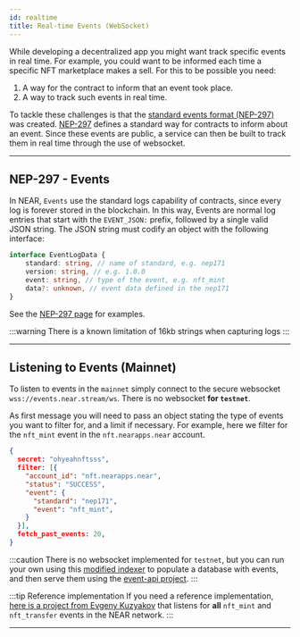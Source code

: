 ```yaml
---
id: realtime
title: Real-time Events (WebSocket)
---
```


While developing a decentralized app you might want track specific events in real time. For example, you could want
to be informed each time a specific NFT marketplace makes a sell. For this to be possible you need:

1. A way for the contract to inform that an event took place.
2. A way to track such events in real time.

To tackle these challenges is that the [standard events format (NEP-297)](https://nomicon.io/Standards/EventsFormat) was created.
[NEP-297](https://nomicon.io/Standards/EventsFormat) defines a standard way for contracts to inform about an event. Since these
events are public, a service can then be built to track them in real time through the use of websocket.

---

## NEP-297 - Events
In NEAR, `Events` use the standard logs capability of contracts, since every log is forever stored in the blockchain. In this way,
Events are normal log entries that start with the `EVENT_JSON:` prefix, followed by a single valid JSON string. The JSON string
must codify an object with the following interface:

```ts
interface EventLogData {
    standard: string, // name of standard, e.g. nep171
    version: string, // e.g. 1.0.0
    event: string, // type of the event, e.g. nft_mint
    data?: unknown, // event data defined in the nep171
}
```

See the [NEP-297 page](https://nomicon.io/Standards/EventsFormat) for examples.

:::warning
There is a known limitation of 16kb strings when capturing logs
:::

---

## Listening to Events (Mainnet)

To listen to events in the `mainnet` simply connect to the secure websocket `wss://events.near.stream/ws`. There is no websocket **for `testnet`**.

As first message you will need to pass an object stating the type of events you want to filter for, and a limit if necessary. For example, here we filter for the `nft_mint` event in the `nft.nearapps.near` account.

```json
{
  secret: "ohyeahnftsss",
  filter: [{
    "account_id": "nft.nearapps.near",
    "status": "SUCCESS",
    "event": {
      "standard": "nep171",
      "event": "nft_mint",
    }
  }],
  fetch_past_events: 20,
}
```

:::caution
There is no websocket implemented for `testnet`, but you can run your own using this [modified indexer](https://github.com/evgenykuzyakov/indexer-tutorials/tree/master/example-indexer) to
populate a database with events, and then serve them using the [event-api project](https://github.com/evgenykuzyakov/event-api). 
:::

:::tip Reference implementation
If you need a reference implementation, [here is a project from Evgeny Kuzyakov](https://github.com/evgenykuzyakov/nft-mints)
that listens for **all** `nft_mint` and `nft_transfer` events in the NEAR network.
:::

---
